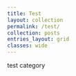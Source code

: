 ```yaml
---
title: Test 
layout: collection
permalink: /test/
collection: posts
entries_layout: grid
classes: wide
---
```

test category